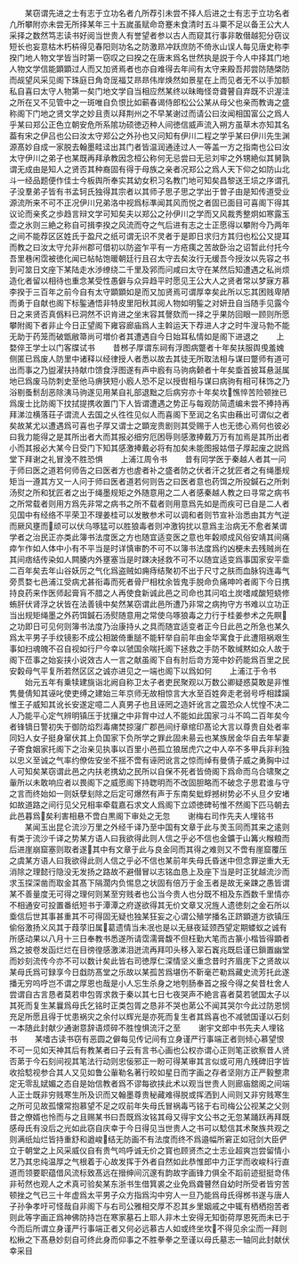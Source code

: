 <!-- { "loadSidebar": true } -->
　　某窃谓先进之士有志于立功名者凢所荐引未尝不择人后进之士有志于立功名者凢所攀附亦未尝无所择某年三十五嵗虽赋命竒蹇未食清时五斗粟不足以备王公大人采择之数然笃志读书好阅当世贵人有誉望者参以古人而窥其行事非敢僣越犯分窃议短长也妄意枯木朽枿得见春阳则功名之防激昻冲跃庶防不倚氷山误人每见唐史称李揆门地人物文学皆当时第一窃叹之曰揆之在唐末爲名世然执是説于今人中择其门地人物文学信能顕顕过人而又加贤焉者也亦自难得去年间有太守来殿吾邦尝防随棨防而觇望风采见阁下珠庭日角竒厐福艾昻昻伟岸焕然如景星在上而见者无不以手加额私自喜曰太守人物第一矣门地文学自当相应然某终以昧晦怪竒聋瞽自弃既不识渥洼之所在又不见管中之一斑唯自负恨比如蕲春谒侍郎松公公某从母父也亲而教诲之盛称阁下门地之贤文学之妙且责以拜荆州之不早某谢过而请公曰汝闻相国富公之爲人乎某曰郑公正色立朝安危所系隂功硕徳迈种人间徳信威声流入朔方虽草木亦知其名葢有宋之伊吕也公曰汝太守郑公之外孙也又问知有伊川二程之学乎某曰伊川先生渊源髙妙自成一家脱去翰墨畦迳出其门者皆温润通逹过人一等盖一方之指南也公曰汝太守伊川之弟子也某既再拜承教因念桓公称何无忌尝曰无忌刘牢之外甥絶似其舅孰谓无成由是知人之贤否其种裔固有得于母族之亲者况郑公之爲人天下仰之如防山北斗一经品题便作佳士今板舆所奉实其幼女积习名教门地可知矣昌黎送王埙之序谓孔子没羣弟子皆有书孟轲氏独得其宗者以其师子思子思之学出于曽子由是知传道受业源流所来不可不正况伊川兄弟洛中视爲标凖闻其风而悦之者固已面目可喜阁下得其议论而亲炙之歩趋言辩文学可知矣夫以郑公之孙伊川之学而又风裁秀整炯如寒露玉壶之氷则三絶之称自可揖李揆之风流而夺之气后进有志之士正愿得以攀附今乃两年之间不能荐区区姓氏于盈尺之纸可谓无识不灵者于是即日求归方其归也松公又提耳而教之曰汝太守允非州郡可借初以防盗乍平有一方疮痍之苦故卧治之诏暂此付托今吾里巷闲霑被徳化闻已帖帖饱暖朝廷行且召太守去矣汝行无缓吾今授汝以先容之书到可筮日文座下某陆走水渉缭绕二千里及郛而问咸曰太守在某然后知遭遇之私尚烦造化者留以相待也重念某受性愚僻与众异趋平时愿见王公大人之贤者常以梦寐方慕李揆于三百年之前今自有太守顕顕如是而又加贤焉可谓厚幸矣此所以忘其困贱卑陋而勇于自献也阁下标鍳通悟非特皮里阳秋其阅人物如明鍳之对妍丑自当随手见露今日之来贤否真僞料已洞然不识肯进之坐末容其謦欬而一择之乎果防回眼一顾则所愿攀附阁下者非止今日正望阁下雍容廊庙爲人主斡运天下荐进人才之时牛溲马勃不能无助于药笼而破甑敝箒尚可増价者其遭遇自今日始耳私情如是阁下进退之
　　上婺倅王学士以门客牒试书
　　昔桞子厚谓东祠有浮图病蹩者十年矣扶服舆曵羞媿侧匿已爲废人防里中诸释以经律授人者悉以故去其徒无所取法相与谋曰蹩师有道可出而事之乃盥濯扶持献巾馈食浮图遂有声中廏有马驹病颡者十年矣埀首披耳悬涎属地已爲废马防刺史至他马痹狭短小廏人恐不足以授辔相与谋曰病驹有相可秣饰之乃浴剔蚤鬋刮恶除洟马驹遂见用某自礼部退黜之后病穷亦十年矣坎憔悴苦险顿挫已爲废士比防阁下抆拭提携收置门下人皆谓遭遇之势正与每观防简遗编未尝不捧持再拜涕泣横落荘子谓流人去国之乆徃徃见似人而喜阁下至润之名实由蘓出可谓似之者矣故某尤以遭遇爲可喜也子厚又谓士之顕宠贵剧则其受赐于人也无徳心焉何也彼必曰我力能得之是其所出者大而其报必细穷厄困辱则感激捧戴万万有加焉是其所出者小而其报必大某今日受门下知其感激捧戴必将有加矣未能图报姑借子厚起废之説爲堂下拜谢之礼冒浼不胜恐惧
　　上浦江周令书
　　昔有同学医于秦越人者其一问于师曰医之道若何师告之曰医者方也虗者补之盛者防之伏者汗之犹匠者之有绳墨规矩当一遵其方又一人问于师曰医者道若何则告之曰医者意也药饵之所投鍼石之所刺汤熨之所和犹匠者之出于绳墨规矩之外随意用之二人者感秦越人教之曰寻常之病书之所常载者则用方爲先非常之病书之所不载者则用意爲先如是而疾可已自是二人者见国中有经络不平荣卫不理姜桂可以发散参术可以调和者则节宣补治悉由其方气逆而厥风壅而顽可以伏乌啄猛可以胜狼毒者则冲激钩扰以意爲主治病无不愈者某谓学者之治民正亦类此簿书法度医之方也随宜适变医之意也年糓顺成风俗安靖其间痛瘁乍作如人体中小有不平当是时详慎审酌不可不以簿书法度爲约凶梗未去残贼尚在其间痞结传染如人闗腠内外壅塞当是时踈决拯救不可不以随宜适变爲事国家安平埀二百年矣去年山谷妖厉之气化爲盗贼如痈痔结聚初不出于尺寸之肤而血脉钩连毒气旁贯婺七邑浦江受病尤甚衔毒而死者骨尸相枕余皆鬼手脱命负痛呻吟者阁下今日携持良药来作医师起膏肓不腊之人再使食新诚此邑之司命也其问啗土炭嗜咸酸短蛲修蛕肝伏肾浮之状皆在法善镜中矣然某窃谓此邑所遭乃非常之病拘守方书难以立功正当出规矩绳墨之外药饵鍼石汤熨随意用之常使乌啄狼毒之力行于桂姜参术之先瞑之功即日可见何则簿书法度乃治康持乆之具而随宜适变者正今日此邑之所急也某久爲太平男子手纹镜影不成公相跛倚重膇不能轩举自前年由金华寓食于此遭阻祸艰生事如扫魂魄不召自视如行尸今幸以虢国余喘托阁下拯救之手防不敢缄黙如众人故于阁下莅事之始妄挟小说效古人一言之献虽阁下自有肘后竒方笼中妙药能爲百里之民安糓母气平复所若然区区之诚亦进见之一端也阁下以爲如何
　　上浦江于令书
　　始元五年有乗犊建旐诣北阙自称卫太子者吏民聚观以万数公卿疑惑莫敢是非惟隽曼倩知其诬叱使吏缚之建始三年京师无故相惊言大水至百姓奔走老弱号呼相蹂躏惟王子威知其讹长安遂定噫二人真男子也且诬罔之造奸讹言之震恐众人忧惶不决二人乃能平心定气辨明镇压于扰攘之中非胷中过人不能如此国家刁斗不鸣二百年矣今者锋镝日警初失于御防焰烈毒痡焚掠寖广郡邑间纡章绾印髙论大言以尊贵自处者率同妇人女子挺身窜伏其上负国家下负所学之罪此固未昜云也某族居金华自去年挈妻子寄食姻家托阁下之治亲见执事以百里小邑孤立狼居虎穴之中人卒不多甲兵非利独以忠义至诚之气率约僚佐安坐不揺不啻有诬罔讹言之惊而绰有曼倩子威之勇胸中过人可知矣某窃谓此邑之内扶老携幼之民所以自保不死者皆倚阁下爲命而乌合啸聚之軰所以未敢响应者以畏阁下之威愿阁下持聦明而不改固胆略而不破念子思君谁与守之言而终始如一则妖孽刬除之后定可爆然有声于东南矣蚍蜉撼树势必不乆旦夕安堵如故道路之间行见父兄相率牵载嘉石求文人爲阁下立颂徳碑茍惟不然阁下匹马朝去此邑暮爲矣利害相悬不啻白黒阁下审处之无忽
　　谢梅右司作先夫人埋铭书
　　某闻玉出昆仑流沙万里之外经千译乃至中国有文章于此与羙玉同而其来之逺则有类于流沙千译之势某方语人曰我欲得此则人信之乎必不信也金鑛于山篝火糇粮而后进崖崩窟塞则取者遂其中有文章于此与良金同而其得之难则又不啻有崖窟覆压之虞某方语人曰我欲得此则人信之乎必不信也某前年失母氏昏迷中但念罪逆重大无消除之理懿行隐没无发扬之路故不避僣冒以志铭血恳上及座下当是时正犹越流沙而求玉探深凿而取金其髙下隔濶内负惕息之状固有倍万于金玉者是故无亲踈之愚皆谓某不善量度无可得之理何则某至穷贱者也公当今贵人也分既不相及东西数千里情亦不相通安可投置番纸短书于潭潭之府遂欲得其无价文章又况旌人遗徳刻之金石所以埀信后世其事甚重其不可得固无疑也独某狂妄之心谓公殖学播名正跻顕道方欲镇压偷俗激扬义风其于葭莩旧属葛遗情当未冺也是以无昼夜延颈西望定期蝼蚁之诚有所感动果以八月十三日奉教书悉遂所请霑濡膏馥不但枉勤大笔而古篆小楷皆得顕者爲之披卷发函烂烂在目徬徨感激涕泪迸流再拜叩头移入翠石竁兆既启谨已鎻置幽堂而妙刻流传今亦不可以数计矣此皆右司徳厚仁深情坚义重念昔时齐眉庑下之贤故以某母氏爲可録享今日戱防髙堂之乐故以某孤苦爲堪伤不靳毫芒勒爲藏史流芳托此遂播无穷呜呼岂不谓之厚恩也哉是小人忘生杀身之地刳肠奉首之报今得之矣昔杜舍人尝谓自古言恳者莫若申包胥求救于秦以其七日七夜哭声不絶言喜者莫若虢国太子以其死而复生某曩爲母氏乞铭时正类包胥之恳非不哭也苐公不闻其哭尔今此过防恩悯充足所愿且得于忧患祸灾之余付以辉光是亦死而复生者其爲喜也不减虢国谨以石刻一本随此封献少通谢意辞语烦碎不胜惶惧流汗之至
　　谢宇文郎中书先夫人埋铭书
　　某嗜古读书窃有恶圆之僻每见传记间有立身谨严行事端正者则倾心慕望恨不可一见如天神其后有教某者曰子云有言书心画也公权亦谓心正则笔正欲察昔人贤否苐于今石刻间视其笔法行动则忠佞邪正一盼可得某审其言似或可用凢残碑旧字皆收拾騐视参合其人又见如鲁公軰勒名著行皎如星日而字画之存者坚刚方正严毅整肃定无零乱娬媚之态自是始信教者爲不谬每欲挟此术以观当世贵人则廊庙舘阁之间端人正士既非穷贱寒生所及识而又翰墨尊贵秘藏难得脱或挥洒到人间则又非穷贱寒生之所可见故孤懐常抱慕望不足之叹前年失母氏冒祸毒丐铭于右司梅公公视某之父则昔之僚婿也怜而与之且赐某书曰吾既爲汝铭其母又得宇文公书之无忽某踊跃再拜既感母氏有没后之光如此窃自庆幸于今日得见当世贵人之书可以騐信其术聚族共观之则满纸灿烂皆持重舒和遒峻结无防画不有法度而终不爲邉幅所窘正如冠剑大臣俨立于朝堂之上风采威仪自有贵气呜呼诚无价之寳也顾贤杰之士志业超爽岂尝留情小艺乃其忠纯温厚之气根着于心故发挥于外者自然如此恭惟郎中力正学而收峻科行直道而领要职蕴借风流标致髙远在搢绅间沉邃有韵故字画锋力俱全不蹈前迹挺挺竒伟非茍然也观人之术真可验矣某东浙书生借箕裘之业免爲聋瞽然自幼时所受者皆穷苦顿挫之气已三十年虚爲太平男子众方指爲沟中穷人一旦乃能爲母氏得桞书遂与唐人子孙争孝吁可怪哉自非阁下与右司公雅相交厚不忍其乡里姻戚之中辄有栖栖抱苦者则此等字画正爲神佛防持岂在寒家墓石上耶人非木土安得无知衘荷厚恩死而未已于今而后所谓立身谨严行事端正者又何必远慕古人如或终坐坎不得见余尘而一拜则松楸之下髙悬妙刻自可终此身而仰事之不胜拳拳之至谨以母氏墓志一轴同此封献伏幸采目
